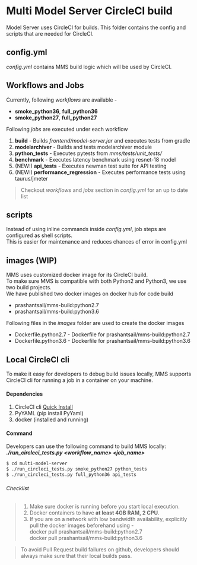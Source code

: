 # Multi Model Server CircleCI build
Model Server uses CircleCI for builds. This folder contains the config and scripts that are needed for CircleCI.

## config.yml
_config.yml_ contains MMS build logic which will be used by CircleCI.

## Workflows and Jobs
Currently, following _workflows_ are available -
- **smoke_python36**, **full_python36**
- **smoke_python27**, **full_python27**

Following _jobs_ are executed under each workflow
1. **build** - Builds _frontend/model-server.jar_ and executes tests from gradle
2. **modelarchiver** - Builds and tests modelarchiver module
3. **python_tests** - Executes pytests from _mms/tests/unit_tests/_
4. **benchmark** - Executes latency benchmark using resnet-18 model
5. (NEW!) **api_tests** - Executes newman test suite for API testing
6. (NEW!) **performance_regression** - Executes performance tests using taurus/jmeter 

> Checkout _workflows_ and _jobs_ section in _config.yml_ for an up to date list 

## scripts
Instead of using inline commands inside _config.yml_, job steps are configured as shell scripts.  
This is easier for maintenance and reduces chances of error in config.yml

## images (WIP)
MMS uses customized docker image for its CircleCI build.  
To make sure MMS is compatible with both Python2 and Python3, we use two build projects.  
We have published two docker images on docker hub for code build
* prashantsail/mms-build:python2.7
* prashantsail/mms-build:python3.6

Following files in the _images_ folder are used to create the docker images
* Dockerfile.python2.7 - Dockerfile for prashantsail/mms-build:python2.7
* Dockerfile.python3.6 - Dockerfile for prashantsail/mms-build:python3.6

## Local CircleCI cli
To make it easy for developers to debug build issues locally, MMS supports CircleCI cli for running a job in a container on your machine.

#### Dependencies
1. CircleCI cli [Quick Install](https://circleci.com/docs/2.0/local-cli/#quick-installation)
2. PyYAML (pip install PyYaml)
3. docker (installed and running)

#### Command
Developers can use the following command to build MMS locally:  
**_./run_circleci_tests.py <workflow_name> <job_name>_**
```bash
$ cd multi-model-server
$ ./run_circleci_tests.py smoke_python27 python_tests
$ ./run_circleci_tests.py full_python36 api_tests
```

###### Checklist
> 1. Make sure docker is running before you start local execution.  
> 2. Docker containers to have **at least 4GB RAM, 2 CPU**.  
> 3. If you are on a network with low bandwidth availability, explicitly pull the docker images beforehand using -  
> docker pull prashantsail/mms-build:python2.7  
> docker pull prashantsail/mms-build:python3.6  

> To avoid Pull Request build failures on github, developers should always make sure that their local builds pass.
